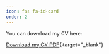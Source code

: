 ```yaml
---
icon: fas fa-id-card
order: 2
---
```


You can download my CV here:

[Download my CV PDF](/assets/docs/CV.pdf){:target="_blank"}
